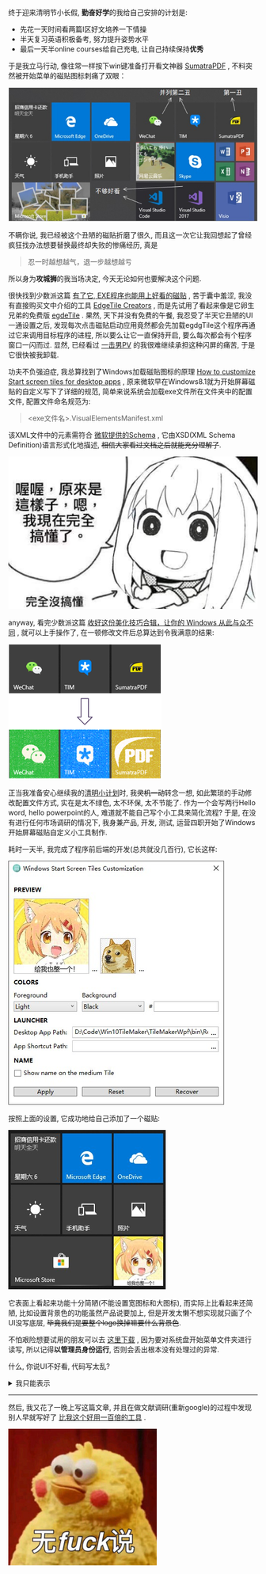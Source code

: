 终于迎来清明节小长假, **勤奋好学**的我给自己安排的计划是:

<span id="jump">

- 先花一天时间看两篇Ⅰ区好文培养一下情操
- 半天复习英语积极备考, 努力提升姿势水平
- 最后一天半online courses给自己充电, 让自己持续保持**优秀**

</span>

于是我立马行动, 像往常一样按下win键准备打开看文神器
[SumatraPDF](https://www.sumatrapdfreader.org/free-pdf-reader.html)
, 不料突然被开始菜单的磁贴图标刺痛了双眼：

![难看的开始屏幕](Images/screenshot001.jpg)

不瞒你说, 我已经被这个丑陋的磁贴折磨了很久, 而且这一次它让我回想起了曾经疯狂找办法想要替换最终却失败的惨痛经历, 真是

>忍一时越想越气，退一步越想越亏

所以身为**攻城狮**的我当场决定, 今天无论如何也要解决这个问题.

很快找到少数派这篇
[有了它, EXE程序也能用上好看的磁贴](https://sspai.com/post/42486)
, 苦于囊中羞涩, 我没有直接购买文中介绍的工具
[EdgeTile Creators](https://www.microsoft.com/zh-cn/p/edgetile-creators/9n3mgs2xcpr1?activetab=pivot:overviewtab)
, 而是先试用了看起来像是它卵生兄弟的免费版
[egdeTile](https://www.microsoft.com/zh-cn/p/edgetile/9nblggh20dz9?activetab=pivot:overviewtab)
. 果然, 天下并没有免费的午餐, 我忍受了半天它丑陋的UI一通设置之后, 发现每次点击磁贴启动应用竟然都会先加载egdgTile这个程序再通过它来调用目标程序的进程, 所以要么让它一直保持开启, 要么每次都会有个程序窗口一闪而过. 显然, 已经看过
[一击男PV](https://www.bilibili.com/video/av46813514/?p=2)
的我很难继续承担这种闪屏的痛苦, 于是它很快被我卸载. 

功夫不负强迫症, 我总算找到了Windows加载磁贴图标的原理
[How to customize Start screen tiles for desktop apps](https://docs.microsoft.com/en-us/previous-versions/windows/apps/dn393983(v%3dwin.10))
, 原来微软早在Windows8.1就为开始屏幕磁贴的自定义写下了详细的规范, 简单来说系统会加载exe文件所在文件夹中的配置文件, 配置文件命名规范为:

><exe文件名>.VisualElementsManifest.xml

该XML文件中的元素需符合
[微软提供的Schema](https://docs.microsoft.com/en-us/previous-versions/windows/apps/dn393983(v%3dwin.10)#the-desktop-app-tile-customization-xsd)
, 它由XSD(XML Schema Definition)语言形式化地描述, ~~相信大家看过文档之后就能充分理解了~~.

![完全没搞懂](Images/emoji001.jpg)

anyway, 看完少数派这篇
[收好这份美化技巧合辑，让你的 Windows 从此与众不同](https://sspai.com/post/41307)
, 就可以上手操作了, 在一顿修改文件后总算达到令我满意的结果:

![舒服了](./Images/comparison.png)

正当我准备安心继续我的[清明小计划](#jump)时, 我~~灵机一动~~转念一想, 如此繁琐的手动修改配置文件方式, 实在是太不绿色, 太不环保, 太不节能了. 作为一个会写两行Hello word, hello powerpoint的人, 难道就不能自己写个小工具来简化流程? 于是, 在没有进行任何市场调研的情况下, 我身兼产品, 开发, 测试, 运营四职开始了Windows开始屏幕磁贴自定义小工具制作.

耗时一天半, 我完成了程序前后端的开发(总共就没几百行), 它长这样:

![programUI](./Images/TileMakerScreenShot.jpg)

按照上面的设置, 它成功地给自己添加了一个磁贴:

![我设置我自己](./Images/screenshot002.jpg)

它表面上看起来功能十分简陋(不能设置宽图标和大图标), 而实际上比看起来还简陋, 比如设置背景色的功能虽然产品说要加上, 但是开发太懒不想实现就只画了个UI没写底层, ~~毕竟我们是要整个logo换掉嘛要什么背景色~~.

不怕艰险想要试用的朋友可以去
[这里下载](https://github.com/1molPotato/Win10TileMaker/releases)
, 因为要对系统盘开始菜单文件夹进行读写, 所以记得**以管理员身份运行**, 否则会丢出根本没有处理过的异常.

什么, 你说UI不好看, 代码写太乱?

<details>
<summary>我只能表示</summary>

![好像真的的不能用](./Images/好像真的不能用.jpg)

</details>

___

然后, 我又花了一晚上写这篇文章, 并且在做文献调研(重新google)的过程中发现别人早就写好了
[比我这个好用一百倍的工具](https://forum.xda-developers.com/windows-10/development/win10tile-native-custom-windows-10-t3248677)
.

![难受想哭](./Images/无fuck说.jpg)